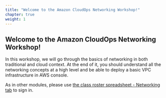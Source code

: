 ```yaml
---
title: "Welcome to the Amazon CloudOps Networking Workshop!"
chapter: true
weight: 1
---
```


## Welcome to the Amazon CloudOps Networking Workshop!

In this workshop, we will go through the basics of networking in both traditional and cloud context. At the end of it, you should understand all the networking concepts at a high level and be able to deploy a basic VPC infrastructure in AWS console.


As in other modules, please use [the class roster spreadsheet - Networking tab](https://docs.google.com/spreadsheets/d/1uWdf_sUDkg-DqW6ELK3SKRx8DTlP_EP05di6hkLjIgA/edit?usp=sharing) to sign in. 
